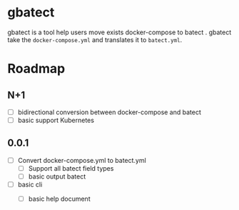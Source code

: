 # gbatect

gbatect is a tool help users move exists docker-compose to batect .
gbatect take the `docker-compose.yml` and translates it to `batect.yml`.


# Roadmap


## N+1 

- [ ] bidirectional conversion between docker-compose and batect
- [ ] basic support Kubernetes 

## 0.0.1

- [ ] Convert docker-compose.yml to batect.yml
	- [ ] Support all batect field types
	- [ ] basic output batect
- [ ] basic cli
	- [ ] basic help document


